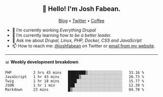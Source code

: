<h2 align="center">👋 Hello! I'm Josh Fabean.</h2>
<p align="center">
  <a href="https://joshfabean.com">Blog</a> •
  <a href="https://twitter.com/fabean">Twitter</a> •
  <a href="https://www.buymeacoffee.com/LSxne6Yr4">Coffee</a>
</p>

- 🔭 I’m currently working *Everything Drupal*
- 🌱 I’m currently learning *how to be a better leader.*
- 💬 Ask me about *Drupal, Linux, PHP, Docker, CSS and JavaScript*
- 📫 How to reach me: [@joshfabean](https://twitter.com/joshfabean) on Twitter or [email from my website](https://joshfabean.com).

-------

📊 **Weekly development breakdown**
<!--START_SECTION:waka-->
```text
PHP          2 hrs 45 mins   ████████▒░░░░░░░░░░░░░░░░   33.16 % 
JavaScript   1 hr 43 mins    █████▒░░░░░░░░░░░░░░░░░░░   20.73 % 
Twig         1 hr 18 mins    ████░░░░░░░░░░░░░░░░░░░░░   15.77 % 
JSON         1 hr 1 min      ███░░░░░░░░░░░░░░░░░░░░░░   12.39 % 
Markdown     23 mins         █▒░░░░░░░░░░░░░░░░░░░░░░░   04.70 % 
```
<!--END_SECTION:waka-->

<!--
**fabean/fabean** is a ✨ _special_ ✨ repository because its `README.md` (this file) appears on your GitHub profile.

Here are some ideas to get you started:

- 🔭 I’m currently working on ...
- 🌱 I’m currently learning ...
- 👯 I’m looking to collaborate on ...
- 🤔 I’m looking for help with ...
- 💬 Ask me about ...
- 📫 How to reach me: ...
- 😄 Pronouns: ...
- ⚡ Fun fact: ...
-->
